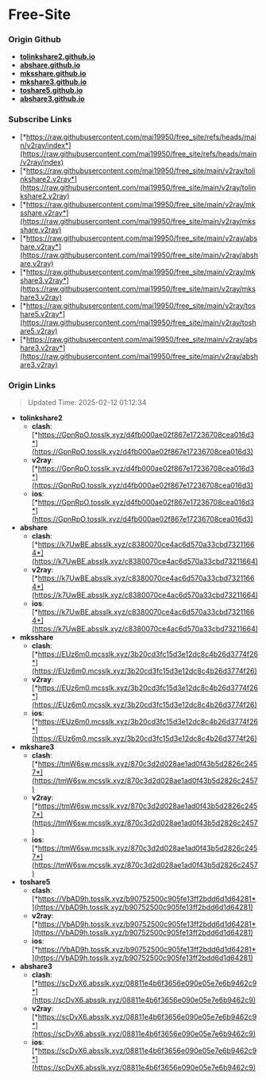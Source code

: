 # Free-Site

### Origin Github

- [**tolinkshare2.github.io**](https://github.com/tolinkshare2/tolinkshare2.github.io)
- [**abshare.github.io**](https://github.com/abshare/abshare.github.io)
- [**mksshare.github.io**](https://github.com/mksshare/mksshare.github.io)
- [**mkshare3.github.io**](https://github.com/mkshare3/mkshare3.github.io)
- [**toshare5.github.io**](https://github.com/toshare5/toshare5.github.io)
- [**abshare3.github.io**](https://github.com/abshare3/abshare3.github.io)

### Subscribe Links

- [*https://raw.githubusercontent.com/mai19950/free_site/refs/heads/main/v2ray/index*](https://raw.githubusercontent.com/mai19950/free_site/refs/heads/main/v2ray/index)
- [*https://raw.githubusercontent.com/mai19950/free_site/main/v2ray/tolinkshare2.v2ray*](https://raw.githubusercontent.com/mai19950/free_site/main/v2ray/tolinkshare2.v2ray)
- [*https://raw.githubusercontent.com/mai19950/free_site/main/v2ray/mksshare.v2ray*](https://raw.githubusercontent.com/mai19950/free_site/main/v2ray/mksshare.v2ray)
- [*https://raw.githubusercontent.com/mai19950/free_site/main/v2ray/abshare.v2ray*](https://raw.githubusercontent.com/mai19950/free_site/main/v2ray/abshare.v2ray)
- [*https://raw.githubusercontent.com/mai19950/free_site/main/v2ray/mkshare3.v2ray*](https://raw.githubusercontent.com/mai19950/free_site/main/v2ray/mkshare3.v2ray)
- [*https://raw.githubusercontent.com/mai19950/free_site/main/v2ray/toshare5.v2ray*](https://raw.githubusercontent.com/mai19950/free_site/main/v2ray/toshare5.v2ray)
- [*https://raw.githubusercontent.com/mai19950/free_site/main/v2ray/abshare3.v2ray*](https://raw.githubusercontent.com/mai19950/free_site/main/v2ray/abshare3.v2ray)

### Origin Links

> Updated Time: 2025-02-12 01:12:34

- **tolinkshare2**
  - **clash**: [*https://GpnRpO.tosslk.xyz/d4fb000ae02f867e17236708cea016d3*](https://GpnRpO.tosslk.xyz/d4fb000ae02f867e17236708cea016d3)
  - **v2ray**: [*https://GpnRpO.tosslk.xyz/d4fb000ae02f867e17236708cea016d3*](https://GpnRpO.tosslk.xyz/d4fb000ae02f867e17236708cea016d3)
  - **ios**: [*https://GpnRpO.tosslk.xyz/d4fb000ae02f867e17236708cea016d3*](https://GpnRpO.tosslk.xyz/d4fb000ae02f867e17236708cea016d3)
- **abshare**
  - **clash**: [*https://k7UwBE.absslk.xyz/c8380070ce4ac6d570a33cbd73211664*](https://k7UwBE.absslk.xyz/c8380070ce4ac6d570a33cbd73211664)
  - **v2ray**: [*https://k7UwBE.absslk.xyz/c8380070ce4ac6d570a33cbd73211664*](https://k7UwBE.absslk.xyz/c8380070ce4ac6d570a33cbd73211664)
  - **ios**: [*https://k7UwBE.absslk.xyz/c8380070ce4ac6d570a33cbd73211664*](https://k7UwBE.absslk.xyz/c8380070ce4ac6d570a33cbd73211664)
- **mksshare**
  - **clash**: [*https://EUz6m0.mcsslk.xyz/3b20cd3fc15d3e12dc8c4b26d3774f26*](https://EUz6m0.mcsslk.xyz/3b20cd3fc15d3e12dc8c4b26d3774f26)
  - **v2ray**: [*https://EUz6m0.mcsslk.xyz/3b20cd3fc15d3e12dc8c4b26d3774f26*](https://EUz6m0.mcsslk.xyz/3b20cd3fc15d3e12dc8c4b26d3774f26)
  - **ios**: [*https://EUz6m0.mcsslk.xyz/3b20cd3fc15d3e12dc8c4b26d3774f26*](https://EUz6m0.mcsslk.xyz/3b20cd3fc15d3e12dc8c4b26d3774f26)
- **mkshare3**
  - **clash**: [*https://tmW6sw.mcsslk.xyz/870c3d2d028ae1ad0f43b5d2826c2457*](https://tmW6sw.mcsslk.xyz/870c3d2d028ae1ad0f43b5d2826c2457)
  - **v2ray**: [*https://tmW6sw.mcsslk.xyz/870c3d2d028ae1ad0f43b5d2826c2457*](https://tmW6sw.mcsslk.xyz/870c3d2d028ae1ad0f43b5d2826c2457)
  - **ios**: [*https://tmW6sw.mcsslk.xyz/870c3d2d028ae1ad0f43b5d2826c2457*](https://tmW6sw.mcsslk.xyz/870c3d2d028ae1ad0f43b5d2826c2457)
- **toshare5**
  - **clash**: [*https://VbAD9h.tosslk.xyz/b90752500c905fe13ff2bdd6d1d64281*](https://VbAD9h.tosslk.xyz/b90752500c905fe13ff2bdd6d1d64281)
  - **v2ray**: [*https://VbAD9h.tosslk.xyz/b90752500c905fe13ff2bdd6d1d64281*](https://VbAD9h.tosslk.xyz/b90752500c905fe13ff2bdd6d1d64281)
  - **ios**: [*https://VbAD9h.tosslk.xyz/b90752500c905fe13ff2bdd6d1d64281*](https://VbAD9h.tosslk.xyz/b90752500c905fe13ff2bdd6d1d64281)
- **abshare3**
  - **clash**: [*https://scDvX6.absslk.xyz/08811e4b6f3656e090e05e7e6b9462c9*](https://scDvX6.absslk.xyz/08811e4b6f3656e090e05e7e6b9462c9)
  - **v2ray**: [*https://scDvX6.absslk.xyz/08811e4b6f3656e090e05e7e6b9462c9*](https://scDvX6.absslk.xyz/08811e4b6f3656e090e05e7e6b9462c9)
  - **ios**: [*https://scDvX6.absslk.xyz/08811e4b6f3656e090e05e7e6b9462c9*](https://scDvX6.absslk.xyz/08811e4b6f3656e090e05e7e6b9462c9)
